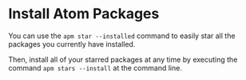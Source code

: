 # Install Atom Packages

You can use the `apm star --installed` command to easily star all the packages you currently have installed.

Then, install all of your starred packages at any time by executing the command `apm stars --install` at the command line.
